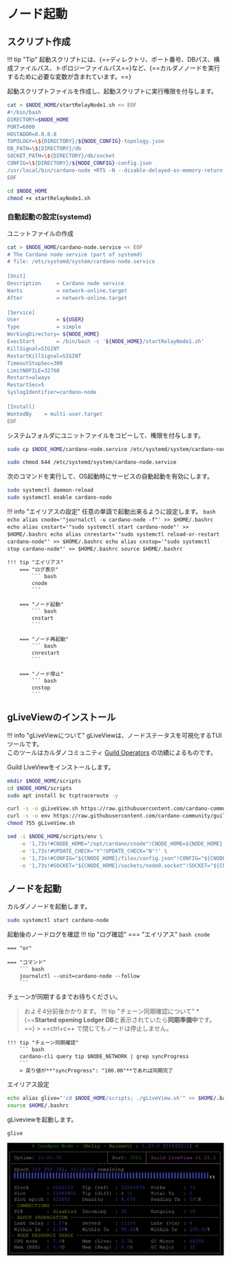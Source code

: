 # **ノード起動**

## **スクリプト作成**

!!! tip "Tip"
    起動スクリプトには、{==ディレクトリ、ポート番号、DBパス、構成ファイルパス、トポロジーファイルパス==}など、{==カルダノノードを実行するために必要な変数が含まれています。==}


起動スクリプトファイルを作成し、起動スクリプトに実行権限を付与します。
``` bash title="startRelayNode1.sh"
cat > $NODE_HOME/startRelayNode1.sh << EOF 
#!/bin/bash
DIRECTORY=$NODE_HOME
PORT=6000
HOSTADDR=0.0.0.0
TOPOLOGY=\${DIRECTORY}/${NODE_CONFIG}-topology.json
DB_PATH=\${DIRECTORY}/db
SOCKET_PATH=\${DIRECTORY}/db/socket
CONFIG=\${DIRECTORY}/${NODE_CONFIG}-config.json
/usr/local/bin/cardano-node +RTS -N --disable-delayed-os-memory-return -I0.1 -Iw300 -A16m -F1.5 -H2500M -RTS run --topology \${TOPOLOGY} --database-path \${DB_PATH} --socket-path \${SOCKET_PATH} --host-addr \${HOSTADDR} --port \${PORT} --config \${CONFIG}
EOF
```

``` bash
cd $NODE_HOME
chmod +x startRelayNode1.sh
```

### **自動起動の設定(systemd)**

ユニットファイルの作成

``` bash title="cardano-node.service"
cat > $NODE_HOME/cardano-node.service << EOF 
# The Cardano node service (part of systemd)
# file: /etc/systemd/system/cardano-node.service 

[Unit]
Description     = Cardano node service
Wants           = network-online.target
After           = network-online.target 

[Service]
User            = ${USER}
Type            = simple
WorkingDirectory= ${NODE_HOME}
ExecStart       = /bin/bash -c '${NODE_HOME}/startRelayNode1.sh'
KillSignal=SIGINT
RestartKillSignal=SIGINT
TimeoutStopSec=300
LimitNOFILE=32768
Restart=always
RestartSec=5
SyslogIdentifier=cardano-node

[Install]
WantedBy	= multi-user.target
EOF
```

システムフォルダにユニットファイルをコピーして、権限を付与します。
``` bash
sudo cp $NODE_HOME/cardano-node.service /etc/systemd/system/cardano-node.service
```
``` bash
sudo chmod 644 /etc/systemd/system/cardano-node.service
```

次のコマンドを実行して、OS起動時にサービスの自動起動を有効にします。
``` bash
sudo systemctl daemon-reload
sudo systemctl enable cardano-node
```

!!! info "エイリアスの設定"
    任意の単語で起動出来るように設定します。
    ``` bash
    echo alias cnode='"journalctl -u cardano-node -f"' >> $HOME/.bashrc
    echo alias cnstart='"sudo systemctl start cardano-node"' >> $HOME/.bashrc
    echo alias cnrestart='"sudo systemctl reload-or-restart cardano-node"' >> $HOME/.bashrc
    echo alias cnstop='"sudo systemctl stop cardano-node"' >> $HOME/.bashrc
    source $HOME/.bashrc
    ```

    !!! tip "エイリアス"
        === "ログ表示"
            ``` bash
            cnode
            ```
            
        === "ノード起動"
            ``` bash
            cnstart
            ```
            
        === "ノード再起動"
            ``` bash
            cnrestart
            ```
            
        === "ノード停止"
            ``` bash
            cnstop
            ```






## **gLiveViewのインストール**
 
!!! info "gLiveViewについて"
    gLiveViewは、ノードステータスを可視化するTUIツールです。  
    このツールはカルダノコミュニティ [Guild Operators](https://cardano-community.github.io/guild-operators/#/Scripts/gliveview) の功績によるものです。


Guild LiveViewをインストールします。

``` bash
mkdir $NODE_HOME/scripts
cd $NODE_HOME/scripts
sudo apt install bc tcptraceroute -y
```

``` bash
curl -s -o gLiveView.sh https://raw.githubusercontent.com/cardano-community/guild-operators/master/scripts/cnode-helper-scripts/gLiveView.sh
curl -s -o env https://raw.githubusercontent.com/cardano-community/guild-operators/master/scripts/cnode-helper-scripts/env
chmod 755 gLiveView.sh
```

``` bash
sed -i $NODE_HOME/scripts/env \
    -e '1,73s!#CNODE_HOME="/opt/cardano/cnode"!CNODE_HOME=${NODE_HOME}!' \
    -e '1,73s!#UPDATE_CHECK="Y"!UPDATE_CHECK="N"!' \
    -e '1,73s!#CONFIG="${CNODE_HOME}/files/config.json"!CONFIG="${CNODE_HOME}/'${NODE_CONFIG}'-config.json"!' \
    -e '1,73s!#SOCKET="${CNODE_HOME}/sockets/node0.socket"!SOCKET="${CNODE_HOME}/db/socket"!'
```

## **ノードを起動**

カルダノノードを起動します。
``` bash
sudo systemctl start cardano-node
```

起動後のノードログを確認
!!! tip "ログ確認"
    === "エイリアス"
        ``` bash
        cnode
        ```
        
    === "or"
    
    === "コマンド"
        ``` bash
        journalctl --unit=cardano-node --follow
        ```


チェーンが同期するまでお待ちください。
> およそ4分前後かかります。
!!! tip "チェーン同期確認について"
    * {==**Started opening Ledger DB**と表示されていたら**同期準備中**です。==}
    > ++ctrl+c++ で閉じてもノードは停止しません。
    
    !!! tip "チェーン同期確認"
        ``` bash
        cardano-cli query tip $NODE_NETWORK | grep syncProgress
        ```
        > 戻り値が**"syncProgress": "100.00"**であれば同期完了


エイリアス設定

``` bash
echo alias glive="'cd $NODE_HOME/scripts; ./gLiveView.sh'" >> $HOME/.bashrc
source $HOME/.bashrc
```
    
gLiveviewを起動します。

``` bash
glive
```

![Guild Live View](../images/gLiveView.png)
